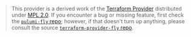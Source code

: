> This provider is a derived work of the [Terraform Provider](https://github.com/fly-apps/terraform-provider-fly)
> distributed under [MPL 2.0](https://www.mozilla.org/en-US/MPL/2.0/). If you encounter a bug or missing feature,
> first check the [`pulumi-fly` repo](https://github.com/dirien/pulumi-fly/issues); however, if that doesn't turn up anything,
> please consult the source [`terraform-provider-fly` repo](https://github.com/fly-apps/terraform-provider-fly/issues).
